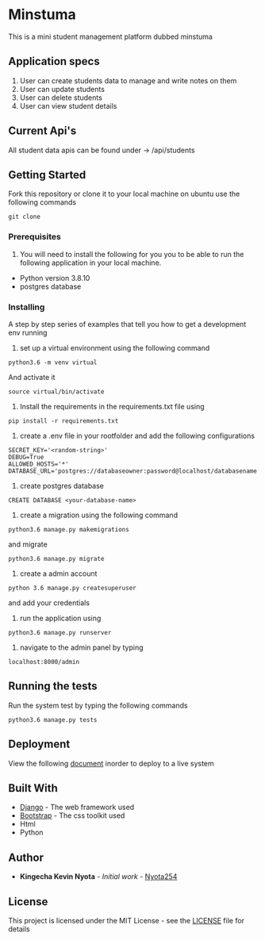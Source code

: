 # Minstuma
This is a mini student management platform dubbed minstuma

## Application specs
1. User can create students data to manage and write notes on them
1. User can update students
1. User can delete students
1. User can view student details

## Current Api's
All student data apis can be found under   ->   /api/students

## Getting Started

Fork this repository or clone it to your local machine on ubuntu use the following commands
```
git clone 
```

### Prerequisites

1. You will need to install the following for you you to be able to run the following application in your local machine.
* Python version 3.8.10
* postgres database

### Installing

A step by step series of examples that tell you how to get a development env running

1. set up a virtual environment using the following command

```
python3.6 -m venv virtual
```

And activate it

```
source virtual/bin/activate
```

1. Install the requirements in the requirements.txt file using
```
pip install -r requirements.txt
```
1. create a .env file in your rootfolder and add the following configurations
```
SECRET_KEY='<random-string>'
DEBUG=True
ALLOWED_HOSTS='*'
DATABASE_URL='postgres://databaseowner:password@localhost/databasename'
```
1. create postgres database
```
CREATE DATABASE <your-database-name>
```
1. create a migration using the following command
```
python3.6 manage.py makemigrations
```

and migrate
```
python3.6 manage.py migrate
```
1. create a admin account
```
python 3.6 manage.py createsuperuser
```
and add your credentials

1. run the application using 
```
python3.6 manage.py runserver
```
1. navigate to the admin panel by typing 
```
localhost:8000/admin
```

## Running the tests

Run the system test by typing the following commands
```
python3.6 manage.py tests
```

## Deployment

View the following [document](https://github.com/jakhax/deploying-django-to-heroku-manual) inorder to deploy to a live system

## Built With

* [Django](https://www.djangoproject.com/download/) - The web framework used
* [Bootstrap](https://getbootstrap.com) - The css toolkit used
* Html
* Python


## Author

* **Kingecha Kevin Nyota** - *Initial work* - [Nyota254](https://github.com/Nyota254)

## License

This project is licensed under the MIT License - see the [LICENSE](LICENSE) file for details
